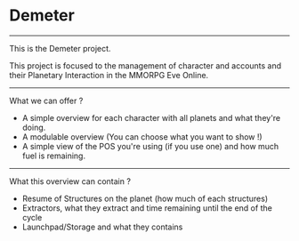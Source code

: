 # Demeter

---

This is the Demeter project.

This project is focused to the management of character and accounts and their Planetary Interaction in the MMORPG Eve Online.

---

What we can offer ?
- A simple overview for each character with all planets and what they're doing.
- A modulable overview (You can choose what you want to show !)
- A simple view of the POS you're using (if you use one) and how much fuel is remaining.

---

What this overview can contain ?
- Resume of Structures on the planet (how much of each structures)
- Extractors, what they extract and time remaining until the end of the cycle
- Launchpad/Storage and what they contains